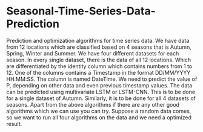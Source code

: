 # Seasonal-Time-Series-Data-Prediction
Prediction and optimization algorithms for time series data.   We have data from 12 locations which are classified based on 4 seasons that is Autumn, Spring, Winter and Summer.  We have four different datasets for each season.  In every single dataset, there is the data of all 12 locations.  Which are differentiated by the identity column which contains numbers from 1 to 12.  One of the columns contains a Timestamp in the format DD/MM/YYYY HH:MM:SS. The column is named DateTime. We need to predict the value of P, depending on other data and even previous timestamp values.   The data can be predicted using multivariate LSTM or LSTM-CNN. This is to be done for a single dataset of Autumn. Similarly, it is to be done for all 4 datasets of seasons. Apart from the above algorithms if there are any other good algorithms which we can use you can try.  Suppose a random data comes, so we want to run all four algorithms on the data and we need a optimized result.
